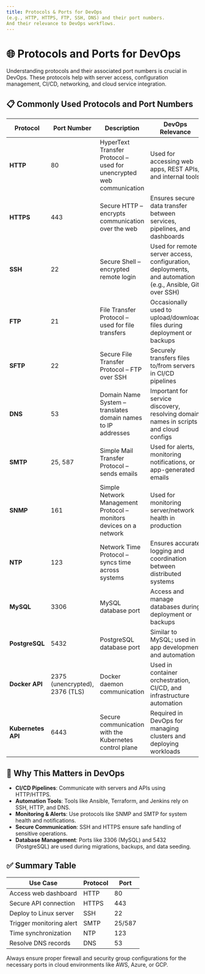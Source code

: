 ```yaml
---
title: Protocols & Ports for DevOps
(e.g., HTTP, HTTPS, FTP, SSH, DNS) and their port numbers.
And their relevance to DevOps workflows.
---
```


# 🌐 Protocols and Ports for DevOps

Understanding protocols and their associated port numbers is crucial in DevOps. These protocols help with server access, configuration management, CI/CD, networking, and cloud service integration.

## 📋 Commonly Used Protocols and Port Numbers

| Protocol | Port Number | Description | DevOps Relevance |
|----------|-------------|-------------|------------------|
| **HTTP**  | 80          | HyperText Transfer Protocol – used for unencrypted web communication | Used for accessing web apps, REST APIs, and internal tools |
| **HTTPS** | 443         | Secure HTTP – encrypts communication over the web | Ensures secure data transfer between services, pipelines, and dashboards |
| **SSH**   | 22          | Secure Shell – encrypted remote login | Used for remote server access, configuration, deployments, and automation (e.g., Ansible, Git over SSH) |
| **FTP**   | 21          | File Transfer Protocol – used for file transfers | Occasionally used to upload/download files during deployment or backups |
| **SFTP**  | 22          | Secure File Transfer Protocol – FTP over SSH | Securely transfers files to/from servers in CI/CD pipelines |
| **DNS**   | 53          | Domain Name System – translates domain names to IP addresses | Important for service discovery, resolving domain names in scripts and cloud configs |
| **SMTP**  | 25, 587     | Simple Mail Transfer Protocol – sends emails | Used for alerts, monitoring notifications, or app-generated emails |
| **SNMP**  | 161         | Simple Network Management Protocol – monitors devices on a network | Used for monitoring server/network health in production |
| **NTP**   | 123         | Network Time Protocol – syncs time across systems | Ensures accurate logging and coordination between distributed systems |
| **MySQL** | 3306        | MySQL database port | Access and manage databases during deployment or backups |
| **PostgreSQL** | 5432    | PostgreSQL database port | Similar to MySQL; used in app development and automation |
| **Docker API** | 2375 (unencrypted), 2376 (TLS) | Docker daemon communication | Used in container orchestration, CI/CD, and infrastructure automation |
| **Kubernetes API** | 6443 | Secure communication with the Kubernetes control plane | Required in DevOps for managing clusters and deploying workloads |

## 🔧 Why This Matters in DevOps

- **CI/CD Pipelines**: Communicate with servers and APIs using HTTP/HTTPS.
- **Automation Tools**: Tools like Ansible, Terraform, and Jenkins rely on SSH, HTTP, and DNS.
- **Monitoring & Alerts**: Use protocols like SNMP and SMTP for system health and notifications.
- **Secure Communication**: SSH and HTTPS ensure safe handling of sensitive operations.
- **Database Management**: Ports like 3306 (MySQL) and 5432 (PostgreSQL) are used during migrations, backups, and data seeding.

## ✅ Summary Table

| Use Case                | Protocol | Port |
|-------------------------|----------|------|
| Access web dashboard    | HTTP     | 80   |
| Secure API connection   | HTTPS    | 443  |
| Deploy to Linux server  | SSH      | 22   |
| Trigger monitoring alert| SMTP     | 25/587 |
| Time synchronization    | NTP      | 123  |
| Resolve DNS records     | DNS      | 53   |

 Always ensure proper firewall and security group configurations for the necessary ports in cloud environments like AWS, Azure, or GCP.

